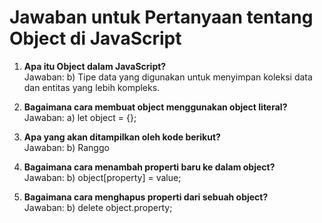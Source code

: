 
# Jawaban untuk Pertanyaan tentang Object di JavaScript

1. **Apa itu Object dalam JavaScript?**  
   Jawaban: b) Tipe data yang digunakan untuk menyimpan koleksi data dan entitas yang lebih kompleks.

2. **Bagaimana cara membuat object menggunakan object literal?**  
   Jawaban: a) let object = {};

3. **Apa yang akan ditampilkan oleh kode berikut?**  
   Jawaban: b) Ranggo

4. **Bagaimana cara menambah properti baru ke dalam object?**  
   Jawaban: b) object[property] = value;

5. **Bagaimana cara menghapus properti dari sebuah object?**  
   Jawaban: b) delete object.property;
